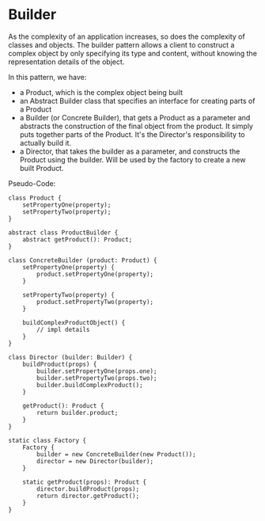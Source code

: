 # Builder

As the complexity of an application increases, so does the complexity of classes and objects.
The builder pattern allows a client to construct a complex object by only specifying its type and content, without knowing the representation details of the object.

In this pattern, we have:

- a Product, which is the complex object being built
- an Abstract Builder class that specifies an interface for creating parts of a Product
- a Builder (or Concrete Builder), that gets a Product as a parameter and abstracts the construction of the final object from the product. It simply puts together parts of the Product. It's the Director's responsibility to actually build it.
- a Director, that takes the builder as a parameter, and constructs the Product using the builder. Will be used by the factory to create a new built Product.

Pseudo-Code:

```
class Product {
    setPropertyOne(property);
    setPropertyTwo(property);
}

abstract class ProductBuilder {
    abstract getProduct(): Product;
}

class ConcreteBuilder (product: Product) {
    setPropertyOne(property) {
        product.setPropertyOne(property);
    }

    setPropertyTwo(property) {
        product.setPropertyTwo(property);
    }

    buildComplexProductObject() {
        // impl details
    }
}

class Director (builder: Builder) {
    buildProduct(props) {
        builder.setPropertyOne(props.one);
        builder.setPropertyTwo(props.two);
        builder.buildComplexProduct();
    }

    getProduct(): Product {
        return builder.product;
    }
}

static class Factory {
    Factory {
        builder = new ConcreteBuilder(new Product());
        director = new Director(builder);
    }

    static getProduct(props): Product {
        director.buildProduct(props);
        return director.getProduct();
    }
}
```

